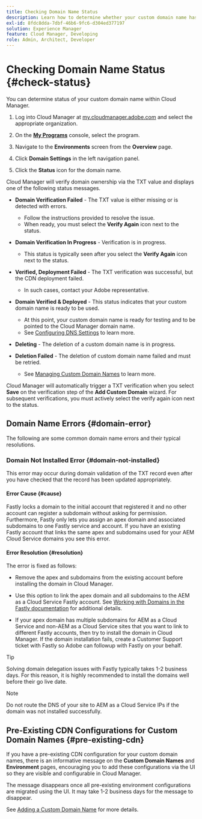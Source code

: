 ```yaml
---
title: Checking Domain Name Status
description: Learn how to determine whether your custom domain name has been verified successfully by Cloud Manager.
exl-id: 8fdc8dda-7dbf-46b6-9fc6-d304ed377197
solution: Experience Manager
feature: Cloud Manager, Developing
role: Admin, Architect, Developer
---
```


# Checking Domain Name Status {#check-status}

You can determine status of your custom domain name within Cloud Manager.

1. Log into Cloud Manager at [my.cloudmanager.adobe.com](https://my.cloudmanager.adobe.com/) and select the appropriate organization.

1. On the **[My Programs](/help/implementing/cloud-manager/navigation.md#my-programs)** console, select the program.

1. Navigate to the **Environments** screen from the **Overview** page.

1. Click **Domain Settings** in the left navigation panel.

1. Click the **Status** icon for the domain name.

Cloud Manager will verify domain ownership via the TXT value and displays one of the following status messages.

* **Domain Verification Failed** - The TXT value is either missing or is detected with errors.

  * Follow the instructions provided to resolve the issue.
  * When ready, you must select the **Verify Again** icon next to the status.

* **Domain Verification In Progress** - Verification is in progress.

  * This status is typically seen after you select the **Verify Again** icon next to the status.

* **Verified, Deployment Failed** - The TXT verification was successful, but the CDN deployment failed. 

  * In such cases, contact your Adobe representative.

* **Domain Verified & Deployed** - This status indicates that your custom domain name is ready to be used.

  * At this point, your custom domain name is ready for testing and to be pointed to the Cloud Manager domain name.
  * See [Configuring DNS Settings](/help/implementing/cloud-manager/custom-domain-names/configure-dns-settings.md) to learn more.

* **Deleting** - The deletion of a custom domain name is in progress.

* **Deletion Failed** - The deletion of custom domain name failed and must be retried.

  * See [Managing Custom Domain Names](/help/implementing/cloud-manager/custom-domain-names/managing-custom-domain-names.md) to learn more.

Cloud Manager will automatically trigger a TXT verification when you select **Save** on the verification step of the **Add Custom Domain** wizard. For subsequent verifications, you must actively select the verify again icon next to the status.

## Domain Name Errors {#domain-error}

The following are some common domain name errors and their typical resolutions.

### Domain Not Installed Error {#domain-not-installed}

 This error may occur during domain validation of the TXT record even after you have checked that the record has been updated appropriately.

#### Error Cause {#cause}

Fastly locks a domain to the initial account that registered it and no other account can register a subdomain without asking for permission. Furthermore, Fastly only lets you assign an apex domain and associated subdomains to one Fastly service and account. If you have an existing Fastly account that links the same apex and subdomains used for your AEM Cloud Service domains you see this error.

#### Error Resolution {#resolution}

The error is fixed as follows:

* Remove the apex and subdomains from the existing account before installing the domain in Cloud Manager.

* Use this option to link the apex domain and all subdomains to the AEM as a Cloud Service Fastly account. See [Working with Domains in the Fastly documentation](https://docs.fastly.com/en/guides/working-with-domains) for additional details.

* If your apex domain has multiple subdomains for AEM as a Cloud Service and non-AEM as a Cloud Service sites that you want to link to different Fastly accounts, then try to install the domain in Cloud Manager. If the domain installation fails, create a Customer Support ticket with Fastly so Adobe can followup with Fastly on your behalf.

>[!TIP]
>
>Solving domain delegation issues with Fastly typically takes 1-2 business days. For this reason, it is highly recommended to install the domains well before their go live date.

>[!NOTE]
>
>Do not route the DNS of your site to AEM as a Cloud Service IPs if the domain was not installed successfully.

## Pre-Existing CDN Configurations for Custom Domain Names {#pre-existing-cdn}

If you have a pre-existing CDN configuration for your custom domain names, there is an informative message on the **Custom Domain Names** and **Environment** pages, encouraging you to add these configurations via the UI so they are visible and configurable in Cloud Manager.

The message disappears once all pre-existing environment configurations are migrated using the UI. It may take 1-2 business days for the message to disappear.

See [Adding a Custom Domain Name](/help/implementing/cloud-manager/custom-domain-names/add-custom-domain-name.md) for more details.
